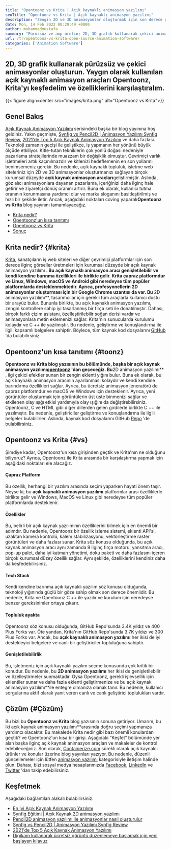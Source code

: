 ```yaml
---
title: "Opentoonz vs Krita | Açık kaynaklı animasyon yazılımı" 
seoTitle: "Opentoonz vs Krita | Açık kaynaklı animasyon yazılımı" 
description: "Zengin 2D ve 3D animasyonlar oluşturmak için son derece gelişmiş kendi kendine barındırılmış açık kaynaklı animasyon yazılımı. Bu blog yazısı Opentoonz vs Krita'nın karşılaştırılması ile ilgilidir." 
date: Mon, 14 Feb 2022 08:29:49 +0000
author: muhammadmustafa
summary: "Pürüzsüz ve amp üretin; 2D, 3D grafik kullanarak çekici animasyonlar. Yaygın olarak kullanılan açık kaynaklı animasyon araçları Opentoonz, Krita'yı keşfedelim ve özelliklerini karşılaştıralım." 
url: /tr/opentoonz-vs-krita-open-source-animation-software/
categories: ['Animation Software']
---
```


## 2D, 3D grafik kullanarak pürüzsüz ve çekici animasyonlar oluşturun. Yaygın olarak kullanılan açık kaynaklı animasyon araçları Opentoonz, Krita'yı keşfedelim ve özelliklerini karşılaştıralım.

{{< figure align=center src="images/krita.png" alt="Opentoonz vs Krita">}}


## Genel Bakış
[Açık Kaynak Animasyon Yazılımı][1] serisindeki başka bir blog yayınına hoş geldiniz. Yakın geçmişte, [Synfig vs Pencil2D | Animasyon Yazılımı Synfig Review][2], [2021'de Top 5 Açık Kaynak Animasyon Yazılımı][3] ve daha fazlası. Teknoloji zamanın geçişi ile geliştikçe, iş yapmanın her yönünü büyük ölçüde etkiliyor. Kitle-tutan tekniklerin çok yönlü doğası nedeniyle pazarlama stratejilerinde muazzam bir değişiklik olmuştur. Çevrimiçi varlık işletmeleri artık kaçınılmazdır ve kitlenizi hedeflemenin en son yollarını benimsemeniz gerekir.
Bu nedenle, açık kaynaklı topluluk, işletme web siteleriniz için 2D ve 3D animasyonlar oluşturmanızı sağlayan birçok kurumsal düzeyde **açık kaynak animasyon araçları**geliştirmiştir. Aslında, göz alıcı animasyonlara dayanan pazarlama, içeriğinizi daha ilginç hale getirir ve ziyaretçi dönüş oranını artırır. Buna ek olarak, kullanıcı tutma oranının korunmasına yardımcı olur ve marka sloganını basitleştirilmiş ve hızlı bir şekilde iletir. Ancak, aşağıdaki noktaları coving yaparak**Opentoonz vs Krita** blog yayınını tamamlayacağız.
  * [Krita nedir?][4]
  * [Opentoonz'un kısa tanıtımı][5]
  * [Opentoonz vs Krita][6]
  * [Sonuç][7]

## Krita nedir? {#krita}

[Krita][8], sanatçıların iş web siteleri ve diğer çevrimiçi platformlar için son derece ilginç görseller üretmeleri için kurumsal düzeyde bir açık kaynak animasyon yazılımı **. Bu açık kaynaklı animasyon aracı genişletilebilir ve kendi kendine barınma özellikleri ile birlikte gelir. Krita çapraz platformdur ve Linux, Windows, macOS ve Android gibi neredeyse tüm popüler platformlarda desteklenmektedir. Ayrıca, profesyonellerin 2D animasyonlar oluşturması için bir Google Chrome uzantısı da var. Bu** 2D animasyon yazılımı**, tasarımcılar için gerekli tüm araçlarla kullanıcı dostu bir arayüz bulur.
Bununla birlikte, bu açık kaynaklı animasyon yazılımı, zengin kontrollere sahip iyi tasarlanmış bir fırça seti ile donatılmıştır. Dahası, birçok farklı çizim asistanı, özelleştirilebilir soğan derisi vardır ve animasyonlara metin eklemenizi sağlar. Krita'nın sunucularda kurulumu kolaydır ve C ++ ile yazılmıştır. Bu nedenle, geliştirme ve konuşlandırma ile ilgili kapsamlı belgelere sahiptir. Böylece, tüm kaynak kod dosyalarını [GitHub][9] 'da bulabilirsiniz.

## Opentoonz'un kısa tanıtımı {#toonz}

**Opentoonz vs Krita **blog yazısının bu bölümünde, başka bir açık kaynak animasyon yazılımı**[opentoonz][10] 'dan geçeceğiz. Bu**2D animasyon yazılımı** , ilgi çekici efektler sunan bir zengin eklenti yığını bulur. Buna ek olarak, bu açık kaynaklı animasyon aracının ayarlanması kolaydır ve kendi kendine barındırma özellikleri sağlar. Ayrıca, bu ücretsiz animasyon jeneratörü de çapraz platformdur ve macOS ve Windows için desteklenir. Ayrıca, yeni görüntüler oluşturmak için görüntülerin üst üste binmenizi sağlar ve etkilenen olay ışığı etkisi yardımıyla olay ışığını da değiştirebilirsiniz.
Opentoonz, C ve HTML gibi diğer dillerden gelen girdilerle birlikte C ++ ile yazılmıştır. Bu nedenle, geliştiriciler geliştirme ve konuşlandırma ile ilgili belgeler bulabilirler. Aslında, kaynak kod dosyalarını GitHub [Repo][11] 'de bulabilirsiniz.

## Opentoonz vs Krita {#vs}

Şimdiye kadar, Opentoonz'un kısa girişinden geçtik ve Krita'nın ne olduğunu biliyoruz? Ayrıca, Opentoonz ile Krita arasında bir karşılaştırma yapmak için aşağıdaki noktaları ele alacağız.

#### Çapraz Platform
Bu özellik, herhangi bir yazılım arasında seçim yaparken hayati önem taşır. Neyse ki, bu **açık kaynaklı animasyon yazılımı** platformlar arası özelliklerle birlikte gelir ve Windows, MacOS ve Linux gibi neredeyse tüm popüler platformlarda desteklenir.

#### Özellikler
Bu, belirli bir açık kaynak yazılımının özelliklerini bilmek için en önemli bir adımdır. Bu nedenle, Opentoonz bir özellik izleme sistemi, eklenti API'si, uzaktan kamera kontrolü, kalem stabilizasyonu, vektörleştirme raster görüntüleri ve daha fazlası sunar. Krita söz konusu olduğunda, bu açık kaynak animasyon aracı aynı zamanda 9 ilginç fırça motoru, yansıtma aracı, pop-up palet, daha iyi katman yönetimi, doku paketi ve daha fazlasını içeren birçok kurumsal düzey özellik sağlar. Aynı şekilde, özelliklerini kendiniz daha da keşfedebilirsiniz.

#### Tech Stack
Kendi kendine barınma açık kaynaklı yazılım söz konusu olduğunda, teknoloji yığınında güçlü bir göze sahip olmak son derece önemlidir. Bu nedenle, Krita ve Opentoonz C ++ ile yazılır ve kurulum için neredeyse benzer gereksinimler ortaya çıkarır.

#### Topluluk ayakta
Opentoonz söz konusu olduğunda, GitHub Repo'sunda 3.4K yıldız ve 400 Plus Forks var. Öte yandan, Krita'nın GitHub Repo'sunda 3.7K yıldızı ve 300 Plus Forks var. Ancak, bu **açık kaynaklı animasyon yazılımı** her ikisi de iyi destekleyici belgelere ve canlı bir geliştiriciler topluluğuna sahiptir.

#### Genişletilebilirlik
Bu, işletmeniz için açık kaynaklı yazılım seçme konusunda çok kritik bir konudur. Bu nedenle, bu **2D animasyon yazılımı** her ikisi de genişletilebilir ve özelleştirmeler sunmaktadır. Oysa Opentoonz, gerekli işlevsellik için eklentiler sunar ve daha fazla eklenti geliştirmenize ve bu açık kaynak animasyon yazılımı**ile entegre olmanıza olanak tanır. Bu nedenle, kullanıcı sorgularına aktif olarak yanıt veren canlı ve canlı geliştirici toplulukları vardır.

## Çözüm {#Çözüm}

Bu bizi bu **Opentoonz vs Krita** blog yazısının sonuna getiriyor. Umarım, bu iki açık kaynak animasyon yazılımı**arasında doğru seçimi yapmanıza yardımcı olacaktır. Bu makalede Krita nedir gibi bazı önemli konulardan geçtik? ve Opentoonz'un kısa bir girişi. Aşağıdaki “Keşfet” bölümünde yer alan başka ilginç açık kaynak animasyon araçları ve makaleler de kontrol edebileceğiniz.
Son olarak, [Containerize.com][12] sürekli olarak açık kaynaklı ürünler ve konular üzerine blog yayınları yazıyor. Bu nedenle, düzenli güncellemeler için lütfen [animasyon yazılımı][13] kategorisiyle iletişim halinde olun. Dahası, bizi sosyal medya hesaplarımızda [Facebook][14], [LinkedIn][15] ve [Twitter][16] 'dan takip edebilirsiniz.

## Keşfetmek
Aşağıdaki bağlantıları alakalı bulabilirsiniz.
  * [En İyi Açık Kaynak Animasyon Yazılımı][13]
  * [Synfig Eğitimi | Açık Kaynak 2D animasyon yazılımı][17]
  * [Pencil2D animasyon yazılımı ile animasyonlar nasıl oluşturulur][18]
  * [Synfig vs Pencil2D | Animasyon Yazılımı Synfig Review][2]
  * [2021'de Top 5 Açık Kaynak Animasyon Yazılımı][3]
  * [Digikam kullanarak ücretsiz görüntü düzenlemeye başlamak için yeni başlayan kılavuz][19]



[1]: https://blog.containerize.com/category/animation-software/
[2]: https://blog.containerize.com/animation-software/synfig-vs-pencil2d-animation-software-synfig-review/
[3]: https://blog.containerize.com/animation-software/top-5-open-source-animation-software-in-2021/
[4]: #krita
[5]: #toonz
[6]: #vs
[7]: #Conclusion
[8]: https://products.containerize.com/animation-software/krita/
[9]: https://github.com/KDE/krita
[10]: https://products.containerize.com/animation-software/opentoonz/
[11]: https://github.com/opentoonz/opentoonz
[12]: https://www.containerize.com/
[13]: https://products.containerize.com/animation-software/
[14]: https://web.facebook.com/containerize
[15]: https://www.linkedin.com/company/containerize/
[16]: https://twitter.com/containerize_co
[17]: https://blog.containerize.com/animation-software/synfig-tutorial-an-open-source-2d-animation-software/
[18]: https://blog.containerize.com/animation-software/how-to-create-animations-with-pencil2d-animation-software/
[19]: https://blog.containerize.com/animation-software/beginners-guide-to-start-free-image-editing-using-digikam/
